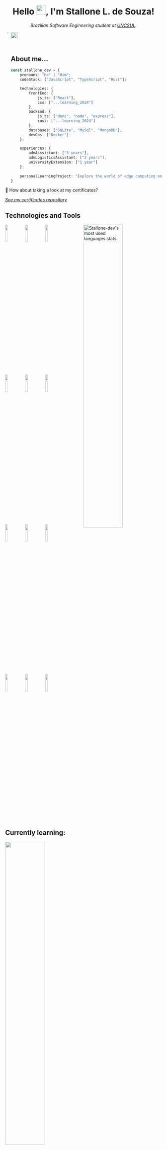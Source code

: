 <header>

# Hello <img src="https://raw.githubusercontent.com/iampavangandhi/iampavangandhi/master/gifs/Hi.gif" width="30px">, I'm Stallone L. de Souza!

*Brazilian Software Enginnering student at [UNCSUL](https://www.cruzeirodosulvirtual.com.br/).*

<a href="https://linkedin.com/in/stallone-dev">
  <img align="left" alt="Stallone's LinkedIn" width="3%" src="https://cdn.jsdelivr.net/npm/simple-icons@v3/icons/linkedin.svg" />
</a>
<a href="https://github.com/stallone-dev">
  <img align="left" alt="Stallone's GitHub" width="22px" src="https://cdn.jsdelivr.net/npm/simple-icons@v3/icons/github.svg" />
</a>
<!-- In progress
<a href="https://instagram.com/stallone.ls">
  <img align="left" alt="Stallone's Instagram" width="22px" src="https://cdn.jsdelivr.net/npm/simple-icons@v3/icons/instagram.svg" />
</a>
-->

<br/>

</header>


<main style="display: inline_block">

## About me...

```typescript
const stallone_dev = {
    pronouns: "He" | "Him";
    codeStack: ["JavaScript", "TypeScript", "Rust"];

    technologies: {
        frontEnd: {
            js_ts: ["React"],
            css: ["...learning_2024"]
        },
        backEnd: {
            js_ts: ["deno", "node", "express"],
            rust: ["...learning_2024"]
        },
        databases: ["SQLite", "MySql", "MongoDB"],
        devOps: ["Docker"]
    };

    experiences: { 
        admAsssistant: ["3 years"],
        admLogisticsAssistant: ["2 years"],
        universityExtension: ["1 year"]
    };
    
    personalLearningProject: "Explore the world of edge computing on DenoJS";
}
```
🚩 How about taking a look at my certificates?

*[See my certificates repository](https://github.com/stallone-dev/certificates)*

## Technologies and Tools

  <a href="https://github.com/stallone-dev">
    <img width="50%" align="right" alt="Stallone-dev's most used languages stats" src="https://github-readme-stats.vercel.app/api/top-langs/?username=stallone-dev&hide_progress=false&layout=donut" />
  </a>
  
  <!-- 
  Your languages and tools. Be careful with the alignment. 
  https://www.vectorlogo.zone
  -->
  <code><img width="12%" src="https://www.vectorlogo.zone/logos/javascript/javascript-ar21.svg"></code>
  <code><img width="12%" src="https://www.vectorlogo.zone/logos/typescriptlang/typescriptlang-ar21.svg"></code>
  <code><img width="12%" src="https://www.vectorlogo.zone/logos/rust-lang/rust-lang-ar21.svg"></code>
  <br />

  <code><img width="12%" src="https://www.vectorlogo.zone/logos/docker/docker-ar21.svg"></code>
  <code><img width="12%" src="https://www.vectorlogo.zone/logos/git-scm/git-scm-ar21.svg"></code>
  <code><img width="12%" src="https://www.vectorlogo.zone/logos/linux/linux-ar21.svg"></code>
  <br />

  <code><img width="12%" src="https://www.vectorlogo.zone/logos/mongodb/mongodb-ar21.svg"></code>
  <code><img width="12%" src="https://www.vectorlogo.zone/logos/mysql/mysql-ar21.svg"></code>
  <code><img width="12%" src="https://www.vectorlogo.zone/logos/sqlite/sqlite-ar21.svg"></code>
  <br />
  
  <code><img width="12%" src="https://www.vectorlogo.zone/logos/github/github-ar21.svg"></code>
  <code><img width="12%" src="https://www.vectorlogo.zone/logos/visualstudio_code/visualstudio_code-ar21.svg"></code>
  <code><img width="12%" src="https://www.vectorlogo.zone/logos/gnu_bash/gnu_bash-ar21.svg"></code>

## Currently learning:

<a href="https://github.com/stallone-dev/docker-studies">
  <img align="center" width="50%" src="https://github-readme-stats.vercel.app/api/pin/?username=stallone-dev&repo=docker-studies" />
</a>
<a href="https://github.com/stallone-dev/docker-studies">
  <img align="center" width="50%" src="https://github-readme-stats.vercel.app/api/pin/?username=stallone-dev&repo=rust-studies" />
</a>

</main>

<footer align="center">

### Rearch me at:

<a href="mailto:stallone.job@gmail.com
?subject=[GITHUB] Contacte me 
&cc=stallone.developer@gmail.com
">
<img width="12%" src="https://www.vectorlogo.zone/logos/gmail/gmail-ar21.svg">
</a>
<a href="https://linkedin.com/in/stallone-dev">
<img width="12%" src="https://www.vectorlogo.zone/logos/linkedin/linkedin-ar21.svg">
</a>
<a href="">
<img width="12%" src="https://www.vectorlogo.zone/logos/github/github-ar21.svg">
</a>

<p align="center"> 
  <em>Visitor counter</em><br>
  <img src="https://profile-counter.glitch.me/stallone-dev/count.svg" />
</p>

</footer>